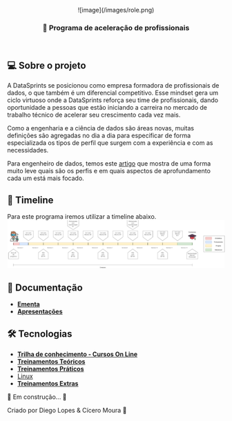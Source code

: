 <p align="center">
 ![image](/images/role.png)
</p>

<h3 align="center">
   🚀 Programa de aceleração de profissionais 
</h3>

<br>

## 💻 Sobre o projeto

A DataSprints se posicionou  como empresa formadora de profissionais de dados, o que também é um diferencial competitivo. Esse mindset gera um ciclo virtuoso onde a DataSprints reforça seu time de profissionais, dando oportunidade a pessoas que estão iniciando a carreira no mercado de trabalho técnico de acelerar seu crescimento cada vez mais.

Como a engenharia e a ciência de dados são áreas novas, muitas definições são agregadas no dia a dia para especificar de forma especializada os tipos de perfil que surgem com a experiência e com as necessidades.

Para engenheiro de dados, temos este [artigo](https://medium.com/data-hackers/os-tipos-de-engenheiros-de-dados-c3674b4d74d1) que mostra de uma forma muito leve quais são os perfis e em quais aspectos de aprofundamento cada um está mais focado.



## 🎨 Timeline
Para este programa iremos utilizar a timeline abaixo.
![image](/images/timeline.png)


## 📝 Documentação

- **[Ementa]()**
- **[Apresentações]()**

## 🛠 Tecnologias

- **[Trilha de conhecimento - Cursos On Line](/Treinamentos/e-learning/e-learning.md)**
- **[Treinamentos Teóricos]()**
- **[Treinamentos Práticos]()**
- [Linux](/Treinamentos/Linux/Linux.md)
- **[Treinamentos Extras](/Treinamentos/Linux/Extras)**

🚧 Em construção... 🚧

Criado por Diego Lopes & Cícero Moura 👋


